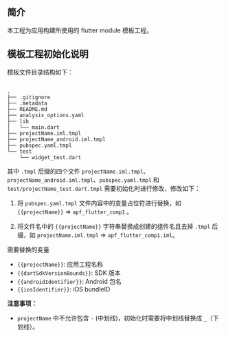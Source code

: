 ## 简介

本工程为应用构建所使用的 flutter module 模板工程。



## 模板工程初始化说明

模板文件目录结构如下：

```

.
├── .gitignore
├── .metadata
├── README.md
├── analysis_options.yaml
├── lib
│   └── main.dart
├── projectName.iml.tmpl
├── projectName_android.iml.tmpl
├── pubspec.yaml.tmpl
└── test
    └── widget_test.dart
```

其中 `.tmpl` 后缀的四个文件  `projectName.iml.tmpl`、`projectName_android.iml.tmpl`、`pubspec.yaml.tmpl` 和 `test/projectName_test.dart.tmpl` 需要初始化时进行修改，修改如下：

1. 将 `pubspec.yaml.tmpl` 文件内容中的变量占位符进行替换，如 `{{projectName}}` => `apf_flutter_comp1` 。

2. 将文件名中的 `{{projectName}}` 字符串替换成创建的组件名且去掉 `.tmpl` 后缀，如 `projectName.iml.tmpl` => `apf_flutter_comp1.iml`。

需要替换的变量

- `{{projectName}}`: 应用工程名称
- `{{dartSdkVersionBounds}}`: SDK 版本
- `{{androidIdentifier}}`: Android 包名
- `{{iosIdentifier}}`: iOS bundleID


**注意事项：**

- `projectName` 中不允许包含 `-` (中划线)，初始化时需要将中划线替换成 `_`（下划线）。

